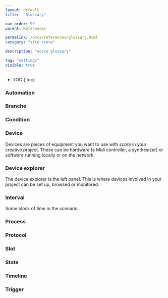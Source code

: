 ```yaml
---
layout: default
title:  "Glossary"

nav_order: 99
parent: References

permalink: /docs/references/glossary.html
category: "site-score"

description: "score glossary"

tag: "settings"
visible: true
---
```


- TOC
{:toc}

### Automation

### Branche

### Condition

### Device

Devices are pieces of equipment you want to use with *score* in your creative project. These can be hardware (a Midi controller, a synthesizer) or software running locally or on the network.

### Device explorer

The device explorer is the left panel. This is where devices involved in your project can be set up, browsed or monitored.

### Interval

Some block of time in the scenario. 
### Process

### Protocol

### Slot

### State

### Timeline

### Trigger